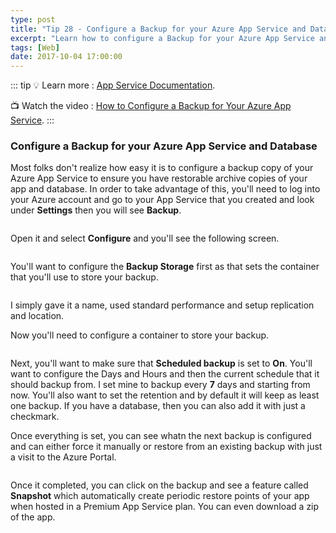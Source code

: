 ```yaml
---
type: post
title: "Tip 28 - Configure a Backup for your Azure App Service and Database"
excerpt: "Learn how to configure a Backup for your Azure App Service and Database"
tags: [Web]
date: 2017-10-04 17:00:00
---
```


::: tip
:bulb: Learn more : [App Service Documentation](https://docs.microsoft.com/azure/app-service?WT.mc_id=docs-azuredevtips-azureappsdev).

:tv: Watch the video : [How to Configure a Backup for Your Azure App Service](https://www.youtube.com/watch?v=uQXDkW1pCzs&list=PLLasX02E8BPCNCK8Thcxu-Y-XcBUbhFWC&index=23?WT.mc_id=youtube-azuredevtips-azureappsdev).
:::

### Configure a Backup for your Azure App Service and Database

Most folks don't realize how easy it is to configure a backup copy of your Azure App Service to ensure you have restorable archive copies of your app and database. In order to take advantage of this, you'll need to log into your Azure account and go to your App Service that you created and look under **Settings** then you will see **Backup**.

<img :src="$withBase('/files/backupazure1.png')">

Open it and select **Configure** and you'll see the following screen.

<img :src="$withBase('/files/backupazure2.png')">

You'll want to configure the **Backup Storage** first as that sets the container that you'll use to store your backup.

<img :src="$withBase('/files/backupazure3.png')">

I simply gave it a name, used standard performance and setup replication and location.

Now you'll need to configure a container to store your backup.

<img :src="$withBase('/files/backupazure4.png')">

Next, you'll want to make sure that **Scheduled backup** is set to **On**. You'll want to configure the Days and Hours and then the current schedule that it should backup from. I set mine to backup every **7** days and starting from now. You'll also want to set the retention and by default it will keep as least one backup. If you have a database, then you can also add it with just a checkmark.

Once everything is set, you can see whatn the next backup is configured and can either force it manually or restore from an existing backup with just a visit to the Azure Portal.

<img :src="$withBase('/files/backupazure5.png')">

Once it completed, you can click on the backup and see a feature called **Snapshot** which automatically create periodic restore points of your app when hosted in a Premium App Service plan. You can even download a zip of the app.
